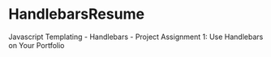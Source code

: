 # HandlebarsResume
Javascript Templating - Handlebars - Project Assignment 1: Use Handlebars on Your Portfolio
